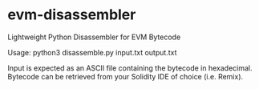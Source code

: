 # evm-disassembler
Lightweight Python Disassembler for EVM Bytecode

Usage: python3 disassemble.py input.txt output.txt

Input is expected as an ASCII file containing the bytecode in hexadecimal.
Bytecode can be retrieved from your Solidity IDE of choice (i.e. Remix).

